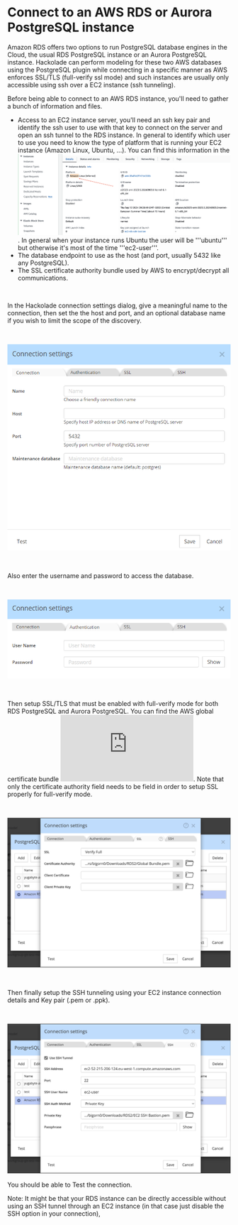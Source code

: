 # Connect to an AWS RDS or Aurora PostgreSQL instance

Amazon RDS offers two options to run PostgreSQL database engines in the Cloud, the usual RDS PostgreSQL instance or an Aurora PostgreSQL instance.  Hackolade can perform modeling for these two AWS databases using the PostgreSQL plugin while connecting in a specific manner as AWS enforces SSL/TLS (full-verify ssl mode) and such instances are usually only accessible using ssh over a EC2 instance (ssh tunneling).

Before being able to connect to an AWS RDS instance, you'll need to gather a bunch of information and files.

- Access to an EC2 instance server, you'll need an ssh key pair and identify the ssh user to use with that key to connect on the server and open an ssh tunnel to the RDS instance. In general to identify which user to use you need to know the type of platform that is running your EC2 instance (Amazon Linux, Ubuntu, ...).  You can find this information in the ![Instance Details tab](<lib/RDS%20SSH%20EC2%20Instance%20Details%20Tab.png>).  In general when your instance runs Ubuntu the user will be '''ubuntu''' but otherwise it's most of the time '''ec2-user'''.
- The database endpoint to use as the host (and port, usually 5432 like any PostgreSQL).
- The SSL certificate authority bundle used by AWS to encrypt/decrypt all communications.

&nbsp;

In the Hackolade connection settings dialog, give a meaningful name to the connection, then set the the host and port, and an optional database name if you wish to limit the scope of the discovery.

&nbsp;

![PostgreSQL connection settings](<lib/PostgreSQL%20connection%20settings.png>)

&nbsp;

Also enter the username and password to access the database.

&nbsp;

![Image](<lib/MariaDB%20connection%20settings%20auth.png>)

&nbsp;

Then setup SSL/TLS that must be enabled with full-verify mode for both RDS PostgreSQL and Aurora PostgreSQL.  You can find the AWS global certificate bundle ![here](https://docs.aws.amazon.com/AmazonRDS/latest/UserGuide/UsingWithRDS.SSL.html#UsingWithRDS.SSL.CertificatesDownload).
Note that only the certificate authority field needs to be field in order to setup SSL properly for full-verify mode.

&nbsp;

![Image](<lib/RDS%20SSL%20connection%20settings%20auth.png>)

&nbsp;

Then finally setup the SSH tunneling using your EC2 instance connection details and Key pair (.pem or .ppk).

&nbsp;

![Image](<lib/RDS%20SSH%20connection%20settings%20auth.png>)

You should be able to Test the connection.

Note:  It might be that your RDS instance can be directly accessible without using an SSH tunnel through an EC2 instance (in that case just disable the SSH option in your connection), 
